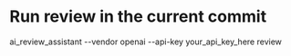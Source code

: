 # Run review in the current commit
ai_review_assistant --vendor openai --api-key your_api_key_here review
